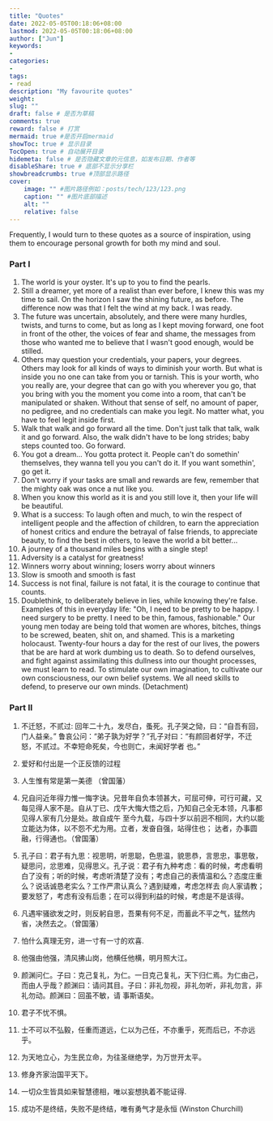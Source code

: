 ```yaml
---
title: "Quotes"
date: 2022-05-05T00:18:06+08:00
lastmod: 2022-05-05T00:18:06+08:00
author: ["Jun"]
keywords: 
- 
categories: 
- 
tags: 
- read
description: "My favourite quotes"
weight:
slug: ""
draft: false # 是否为草稿
comments: true
reward: false # 打赏
mermaid: true #是否开启mermaid
showToc: true # 显示目录
TocOpen: true # 自动展开目录
hidemeta: false # 是否隐藏文章的元信息，如发布日期、作者等
disableShare: true # 底部不显示分享栏
showbreadcrumbs: true #顶部显示路径
cover:
    image: "" #图片路径例如：posts/tech/123/123.png
    caption: "" #图片底部描述
    alt: ""
    relative: false
---
```


Frequently, I would turn to these quotes as a source of inspiration, using them to encourage personal growth for both my mind and soul.

### Part I
1. The world is your oyster. It's up to you to find the pearls.
2. Still a dreamer, yet more of a realist than ever before, I knew this
was my time to sail. On the horizon I saw the shining future, as before. The difference now was that I felt
the wind at my back. I was ready.
3. The future was uncertain, absolutely, and there were many hurdles,
twists, and turns to come, but as long as I kept moving forward, one foot in front of the other, the voices
of fear and shame, the messages from those who wanted me to believe that I wasn't good enough, would be
stilled.
4. Others may question your credentials, your papers, your degrees.
Others may look for all kinds of ways to diminish your worth. But what is inside you no one can take from
you or tarnish. This is your worth, who you really are, your degree that can go with you wherever you go,
that you bring with you the moment you come into a room, that can't be manipulated or shaken. Without that
sense of self, no amount of paper, no pedigree, and no credentials can make you legit. No matter what, you
have to feel legit inside first.
5. Walk that walk and go forward all the time. Don't just talk that
talk, walk it and go forward. Also, the walk didn't have to be long strides; baby steps counted too. Go
forward.
6. You got a dream... You gotta protect it. People can't do somethin'
themselves, they wanna tell you you can't do it. If you want somethin', go get it. 
7. Don't worry if your tasks are small and rewards are few, remember
that the mighty oak was once a nut like you. 
8. When you know this world as it is and you still love it, then your
life will be beautiful.
9. What is a success: To laugh often and much, to win the respect of
intelligent people and the affection of children, to earn the appreciation of honest critics and endure the
betrayal of false friends, to appreciate beauty, to find the best in others, to leave the world a bit
better... 
10. A journey of a thousand miles begins with a single step!
11. Adversity is a catalyst for greatness! 
12. Winners worry about winning; losers worry about winners
13. Slow is smooth and smooth is fast
14. Success is not final, failure is not fatal, it is the courage to continue that counts.
15. Doublethink, to deliberately believe in lies, while knowing they're false. Examples of this in everyday life: "Oh, I need to be pretty to be happy. I need surgery to be pretty. I need to be thin, famous, fashionable." Our young men today are being told that women are whores, bitches, things to be screwed, beaten, shit on, and shamed. This is a marketing holocaust. Twenty-four hours a day for the rest of our lives, the powers that be are hard at work dumbing us to death. So to defend ourselves, and fight against assimilating this dullness into our thought processes, we must learn to read. To stimulate our own imagination, to cultivate our own consciousness, our own belief systems. We all need skills to defend, to preserve our own minds. (Detachment)


### Part II
1. 不迁怒，不贰过: 回年二十九，发尽白，蚤死。孔子哭之恸，曰：“自吾有回，门人益亲。” 鲁哀公问：“弟子孰为好学？”孔子对曰：“有颜回者好学，不迁怒，不贰过。不幸短命死矣，今也则亡，未闻好学者 也。”

2. 爱好和付出是一个正反馈的过程

3. 人生惟有常是第一美德 （曾国藩）

4. 兄自问近年得力惟一悔字诀。兄昔年自负本领甚大，可屈可伸，可行可藏，又每见得人家不是。自从丁已、戊午大悔大悟之后，乃知自己全无本领，凡事都见得人家有几分是处。故自成午 至今九载，与四十岁以前迥不相同，大约以能立能达为体，以不怨不尤为用。立者，发奋自强，站得住也； 达者，办事圆融，行得通也。（曾国藩）

5. 孔子曰：君子有九思：视思明，听思聪，色思温，貌思恭，言思忠，事思敬，疑思问，忿思难，见得思义。孔子说：君子有九种考虑：看的时候，考虑看明白了没有；听的时候，考虑听清楚了没有；考虑自己的表情温和么？态度庄重么？说话诚恳老实么？工作严肃认真么？遇到疑难，考虑怎样去 向人家请教；要发怒了，考虑有没有后患；在可以得到利益的时候，考虑是不是该得。

6. 凡遇牢骚欲发之时，则反躬自思，吾果有何不足，而蓄此不平之气，猛然内省，决然去之。（曾国藩）

7. 怕什么真理无穷，进一寸有一寸的欢喜.

8. 他强由他强，清风拂山岗，他横任他横，明月照大江。

9. 颜渊问仁。子曰：克己复礼，为仁。一日克己复礼，天下归仁焉。为仁由己，而由人乎哉？颜渊曰：请问其目。子曰：非礼勿视，非礼勿听，非礼勿言，非礼勿动。颜渊曰：回虽不敏，请 事斯语矣。

10. 君子不忧不惧。

11. 士不可以不弘毅，任重而道远，仁以为己任，不亦重乎，死而后已，不亦远乎。

12. 为天地立心，为生民立命，为往圣继绝学，为万世开太平。

13. 修身齐家治国平天下。

14. 一切众生皆具如来智慧德相，唯以妄想执着不能证得.

15. 成功不是终结，失败不是终结，唯有勇气才是永恒 (Winston Churchill)


